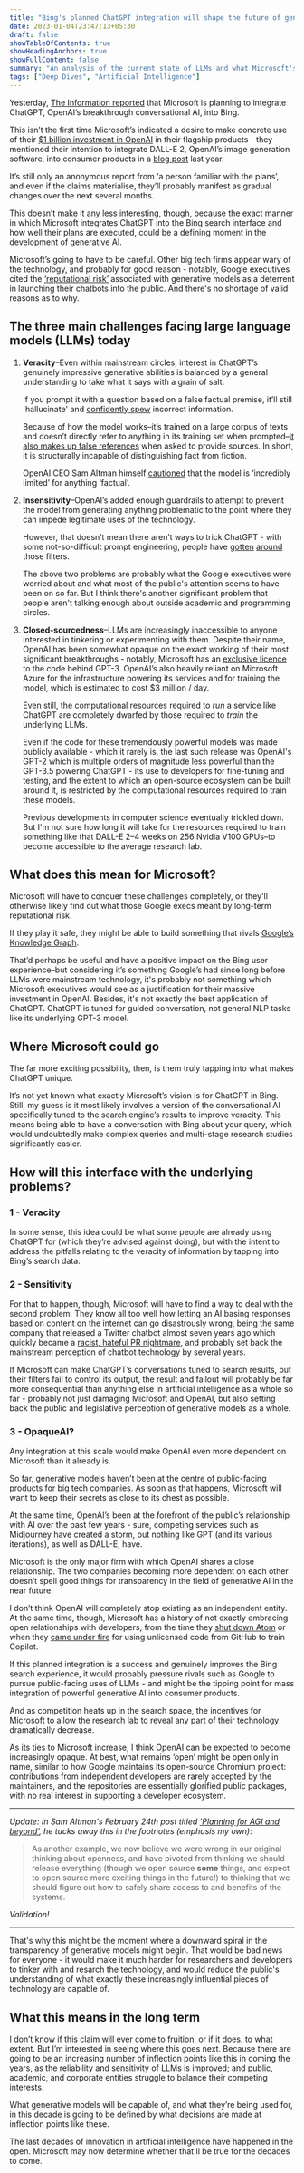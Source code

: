 ```yaml
---
title: "Bing's planned ChatGPT integration will shape the future of generative AI"
date: 2023-01-04T23:47:13+05:30
draft: false
showTableOfContents: true
showHeadingAnchors: true
showFullContent: false
summary: "An analysis of the current state of LLMs and what Microsoft's plans with OpenAI's ChatGPT technology might mean for the technology's future."
tags: ["Deep Dives", "Artificial Intelligence"]
---
```


Yesterday, [The Information reported](https://www.theinformation.com/articles/microsoft-and-openai-working-on-chatgpt-powered-bing-in-challenge-to-google) that Microsoft is planning to integrate ChatGPT, OpenAI’s breakthrough conversational AI, into Bing.

This isn’t the first time Microsoft’s indicated a desire to make concrete use of their [$1 billion investment in OpenAI](https://openai.com/blog/microsoft/) in their flagship products - they mentioned their intention to integrate DALL-E 2, OpenAI’s image generation software, into consumer products in a [blog post](https://news.microsoft.com/source/features/innovation/from-hot-wheels-to-handling-content-how-brands-are-using-microsoft-ai-to-be-more-productive-and-imaginative/) last year.

It’s still only an anonymous report from ‘a person familiar with the plans’, and even if the claims materialise, they’ll probably manifest as gradual changes over the next several months.

This doesn’t make it any less interesting, though, because the exact manner in which Microsoft integrates ChatGPT into the Bing search interface and how well their plans are executed, could be a defining moment in the development of generative AI.

Microsoft’s going to have to be careful. Other big tech firms appear wary of the technology, and probably for good reason - notably, Google executives cited the [‘reputational risk’](https://www.theverge.com/2022/12/14/23508756/google-vs-chatgpt-ai-replace-search-reputational-risk) associated with generative models as a deterrent in launching their chatbots into the public. And there's no shortage of valid reasons as to why.

## The three main challenges facing large language models (LLMs) today

1. **Veracity**–Even within mainstream circles, interest in ChatGPT’s genuinely impressive generative abilities is balanced by a general understanding to take what it says with a grain of salt.

    If you prompt it with a question based on a false factual premise, it’ll still 'hallucinate' and [confidently spew](https://mashable.com/article/chatgpt-amazing-wrong) incorrect information.

    Because of how the model works–it’s trained on a large corpus of texts and doesn’t directly refer to anything in its training set when prompted–[it also makes up false references](https://news.ycombinator.com/item?id=33841672) when asked to provide sources. In short, it is structurally incapable of distinguishing fact from fiction.

    OpenAI CEO Sam Altman himself [cautioned](https://twitter.com/sama/status/1601731295792414720) that the model is ‘incredibly limited’ for anything ‘factual’.

2. **Insensitivity**–OpenAI’s added enough guardrails to attempt to prevent the model from generating anything problematic to the point where they can impede legitimate uses of the technology.

    However, that doesn’t mean there aren’t ways to trick ChatGPT - with some not-so-difficult prompt engineering, people have [gotten](https://twitter.com/zswitten/status/1598380220943593472) [around](https://www.newstatesman.com/quickfire/2022/12/chatgpt-shows-ai-racism-problem) those filters.

    The above two problems are probably what the Google executives were worried about and what most of the public's attention seems to have been on so far. But I think there's another significant problem that people aren't talking enough about outside academic and programming circles.

3. **Closed-sourcedness**–LLMs are increasingly inaccessible to anyone interested in tinkering or experimenting with them. Despite their name, OpenAI has been somewhat opaque on the exact working of their most significant breakthroughs - notably, Microsoft has an [exclusive licence](https://blogs.microsoft.com/blog/2020/09/22/microsoft-teams-up-with-openai-to-exclusively-license-gpt-3-language-model/) to the code behind GPT-3. OpenAI’s also heavily reliant on Microsoft Azure for the infrastructure powering its services and for training the model, which is estimated to cost $3 million / day.

    Even still, the computational resources required to _run_ a service like ChatGPT are completely dwarfed by those required to _train_ the underlying LLMs.

    Even if the code for these tremendously powerful models was made publicly available - which it rarely is, the last such release was OpenAI's GPT-2 which is multiple orders of magnitude less powerful than the GPT-3.5 powering ChatGPT - its use to developers for fine-tuning and testing, and the extent to which an open-source ecosystem can be built around it, is restricted by the computational resources required to train these models.

    Previous developments in computer science eventually trickled down. But I'm not sure how long it will take for the resources required to train something like that DALL-E 2–4 weeks on 256 Nvidia V100 GPUs–to become accessible to the average research lab.

## What does this mean for Microsoft?

Microsoft will have to conquer these challenges completely, or they'll otherwise likely find out what those Google execs meant by long-term reputational risk.

If they play it safe, they might be able to build something that rivals [Google’s Knowledge Graph](https://support.google.com/knowledgepanel/answer/9787176?hl=en).

That’d perhaps be useful and have a positive impact on the Bing user experience–but considering it’s something Google’s had since long before LLMs were mainstream technology, it's probably not something which Microsoft executives would see as a justification for their massive investment in OpenAI. Besides, it's not exactly the best application of ChatGPT. ChatGPT is tuned for guided conversation, not general NLP tasks like its underlying GPT-3 model.

## Where Microsoft could go

The far more exciting possibility, then, is them truly tapping into what makes ChatGPT unique.

It’s not yet known what exactly Microsoft’s vision is for ChatGPT in Bing. Still, my guess is it most likely involves a version of the conversational AI specifically tuned to the search engine’s results to improve veracity. This means being able to have a conversation with Bing about your query, which would undoubtedly make complex queries and multi-stage research studies significantly easier.

## How will this interface with the underlying problems?

### 1 - Veracity

In some sense, this idea could be what some people are already using ChatGPT for (which they’re advised against doing), but with the intent to address the pitfalls relating to the veracity of information by tapping into Bing’s search data.

### 2 - Sensitivity

For that to happen, though, Microsoft will have to find a way to deal with the second problem. They know all too well how letting an AI basing responses based on content on the internet can go disastrously wrong, being the same company that released a Twitter chatbot almost seven years ago which quickly became a [racist, hateful PR nightmare](https://www.theverge.com/2016/3/24/11297050/tay-microsoft-chatbot-racist), and probably set back the mainstream perception of chatbot technology by several years.

If Microsoft can make ChatGPT’s conversations tuned to search results, but their filters fail to control its output, the result and fallout will probably be far more consequential than anything else in artificial intelligence as a whole so far - probably not just damaging Microsoft and OpenAI, but also setting back the public and legislative perception of generative models as a whole.

### 3 - OpaqueAI?

Any integration at this scale would make OpenAI even more dependent on Microsoft than it already is.

So far, generative models haven’t been at the centre of public-facing products for big tech companies. As soon as that happens, Microsoft will want to keep their secrets as close to its chest as possible.

At the same time, OpenAI’s been at the forefront of the public’s relationship with AI over the past few years - sure, competing services such as Midjourney have created a storm, but nothing like GPT (and its various iterations), as well as DALL-E, have.

Microsoft is the only major firm with which OpenAI shares a close relationship. The two companies becoming more dependent on each other doesn’t spell good things for transparency in the field of generative AI in the near future.

I don’t think OpenAI will completely stop existing as an independent entity. At the same time, though, Microsoft has a history of not exactly embracing open relationships with developers, from the time they [shut down Atom](https://github.blog/2022-06-08-sunsetting-atom/) or when they [came under fire](https://www.theverge.com/2022/11/8/23446821/microsoft-openai-github-copilot-class-action-lawsuit-ai-copyright-violation-training-data) for using unlicensed code from GitHub to train Copilot.

If this planned integration is a success and genuinely improves the Bing search experience, it would probably pressure rivals such as Google to pursue public-facing uses of LLMs - and might be the tipping point for mass integration of powerful generative AI into consumer products.

And as competition heats up in the search space, the incentives for Microsoft to allow the research lab to reveal any part of their technology dramatically decrease.

As its ties to Microsoft increase, I think OpenAI can be expected to become increasingly opaque. At best, what remains ‘open’ might be open only in name, similar to how Google maintains its open-source Chromium project: contributions from independent developers are rarely accepted by the maintainers, and the repositories are essentially glorified public packages, with no real interest in supporting a developer ecosystem.

---

_Update: In Sam Altman's February 24th post titled ['Planning for AGI and beyond'](https://openai.com/blog/planning-for-agi-and-beyond/), he tucks away this in the footnotes (emphasis my own)_:

> As another example, we now believe we were wrong in our original thinking about openness, and have pivoted from thinking we should release everything (though we open source **some** things, and expect to open source more exciting things in the future!) to thinking that we should figure out how to safely share access to and benefits of the systems.

_Validation!_

---

That's why this might be the moment where a downward spiral in the transparency of generative models might begin. That would be bad news for everyone - it would make it much harder for researchers and developers to tinker with and resarch the technology, and would reduce the public's understanding of what exactly these increasingly influential pieces of technology are capable of.

## What this means in the long term

I don’t know if this claim will ever come to fruition, or if it does, to what extent. But I’m interested in seeing where this goes next. Because there are going to be an increasing number of inflection points like this in coming the years, as the reliability and sensitivity of LLMs is improved; and public, academic, and corporate entities struggle to balance their competing interests.

What generative models will be capable of, and what they’re being used for, in this decade is going to be defined by what decisions are made at inflection points like these.

The last decades of innovation in artificial intelligence have happened in the open. Microsoft may now determine whether that'll be true for the decades to come.
